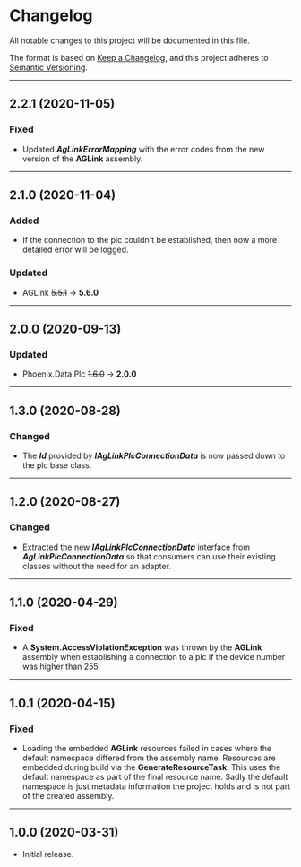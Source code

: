 ﻿# Changelog

All notable changes to this project will be documented in this file.

The format is based on [Keep a Changelog](https://keepachangelog.com/en/1.0.0/), and this project adheres to [Semantic Versioning](https://semver.org/spec/v2.0.0.html).
___

## 2.2.1 (2020-11-05)

### Fixed

- Updated ***AgLinkErrorMapping*** with the error codes from the new version of the **AGLink** assembly.
___

## 2.1.0 (2020-11-04)

### Added

- If the connection to the plc couldn't be established, then now a more detailed error will be logged.

### Updated

- AGLink ~~5.5.1~~ → **5.6.0**
___

## 2.0.0 (2020-09-13)

### Updated

- Phoenix.Data.Plc ~~1.6.0~~ → **2.0.0**
___

## 1.3.0 (2020-08-28)

### Changed

- The ***Id*** provided by ***IAgLinkPlcConnectionData*** is now passed down to the plc base class.
___

## 1.2.0 (2020-08-27)

### Changed

- Extracted the new ***IAgLinkPlcConnectionData*** interface from ***AgLinkPlcConnectionData*** so that consumers can use their existing classes without the need for an adapter.
___

## 1.1.0 (2020-04-29)

### Fixed

- A **System.AccessViolationException** was thrown by the **AGLink** assembly when establishing a connection to a plc if the device number was higher than 255.
___

## 1.0.1 (2020-04-15)

### Fixed

- Loading the embedded **AGLink** resources failed in cases where the default namespace differed from the assembly name. Resources are embedded during build via the **GenerateResourceTask**. This uses the default namespace as part of the final resource name. Sadly the default namespace is just metadata information the project holds and is not part of the created assembly.
___

## 1.0.0 (2020-03-31)

- Initial release.